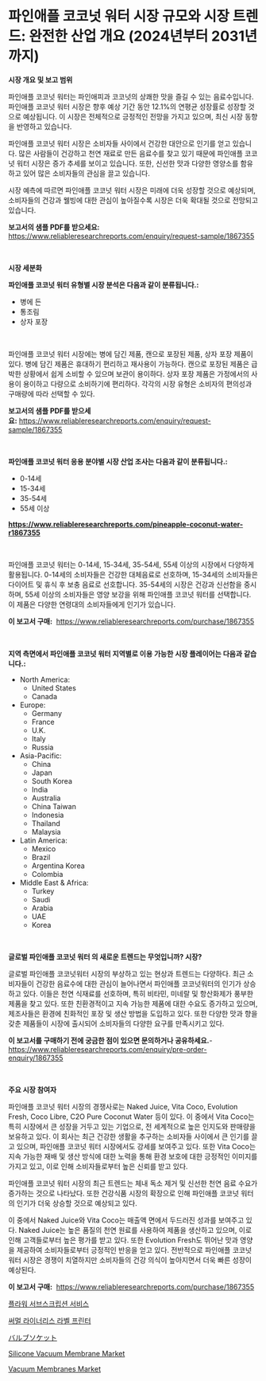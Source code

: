 <p><h1>파인애플 코코넛 워터 시장 규모와 시장 트렌드: 완전한 산업 개요 (2024년부터 2031년까지)</h1></p><p><strong>시장 개요 및 보고 범위</strong></p>
<p><p>파인애플 코코넛 워터는 파인애피과 코코넛의 상쾌한 맛을 즐길 수 있는 음료수입니다. 파인애플 코코넛 워터 시장은 향후 예상 기간 동안 12.1%의 연평균 성장률로 성장할 것으로 예상됩니다. 이 시장은 전체적으로 긍정적인 전망을 가지고 있으며, 최신 시장 동향을 반영하고 있습니다.</p><p>파인애플 코코넛 워터 시장은 소비자들 사이에서 건강한 대안으로 인기를 얻고 있습니다. 많은 사람들이 건강하고 천연 재료로 만든 음료수를 찾고 있기 때문에 파인애플 코코넛 워터 시장은 증가 추세를 보이고 있습니다. 또한, 신선한 맛과 다양한 영양소를 함유하고 있어 많은 소비자들의 관심을 끌고 있습니다.</p><p>시장 예측에 따르면 파인애플 코코넛 워터 시장은 미래에 더욱 성장할 것으로 예상되며, 소비자들의 건강과 웰빙에 대한 관심이 높아질수록 시장은 더욱 확대될 것으로 전망되고 있습니다.</p></p>
<p><strong>보고서의 샘플 PDF를 받으세요:</strong> <a href="https://www.reliableresearchreports.com/enquiry/request-sample/1867355">https://www.reliableresearchreports.com/enquiry/request-sample/1867355</a></p>
<p>&nbsp;</p>
<p><strong>시장 세분화</strong></p>
<p><strong>파인애플 코코넛 워터 유형별 시장 분석은 다음과 같이 분류됩니다.:</strong></p>
<p><ul><li>병에 든</li><li>통조림</li><li>상자 포장</li></ul></p>
<p>&nbsp;</p>
<p><p>파인애플 코코넛 워터 시장에는 병에 담긴 제품, 캔으로 포장된 제품, 상자 포장 제품이 있다. 병에 담긴 제품은 휴대하기 편리하고 재사용이 가능하다. 캔으로 포장된 제품은 급박한 상황에서 쉽게 소비할 수 있으며 보관이 용이하다. 상자 포장 제품은 가정에서의 사용이 용이하고 다량으로 소비하기에 편리하다. 각각의 시장 유형은 소비자의 편의성과 구매량에 따라 선택할 수 있다.</p></p>
<p><strong>보고서의 샘플 PDF를 받으세요:</strong>&nbsp;<a href="https://www.reliableresearchreports.com/enquiry/request-sample/1867355">https://www.reliableresearchreports.com/enquiry/request-sample/1867355</a></p>
<p>&nbsp;</p>
<p><strong> 파인애플 코코넛 워터 응용 분야별 시장 산업 조사는 다음과 같이 분류됩니다.:</strong></p>
<p><ul><li>0-14세</li><li>15-34세</li><li>35-54세</li><li>55세 이상</li></ul></p>
<p><strong><a href="https://www.reliableresearchreports.com/pineapple-coconut-water-r1867355">https://www.reliableresearchreports.com/pineapple-coconut-water-r1867355</a></strong></p>
<p>&nbsp;</p>
<p><p>파인애플 코코넛 워터는 0-14세, 15-34세, 35-54세, 55세 이상의 시장에서 다양하게 활용됩니다. 0-14세의 소비자들은 건강한 대체음료로 선호하며, 15-34세의 소비자들은 다이어트 및 휴식 후 보충 음료로 선호합니다. 35-54세의 시장은 건강과 신선함을 중시하며, 55세 이상의 소비자들은 영양 보강을 위해 파인애플 코코넛 워터를 선택합니다. 이 제품은 다양한 연령대의 소비자들에게 인기가 있습니다.</p></p>
<p><strong>이 보고서 구매:</strong>&nbsp; <a href="https://www.reliableresearchreports.com/purchase/1867355">https://www.reliableresearchreports.com/purchase/1867355</a></p>
<p>&nbsp;</p>
<p><strong>지역 측면에서 파인애플 코코넛 워터 지역별로 이용 가능한 시장 플레이어는 다음과 같습니다.:</strong></p>
<p><ul>
    <li>
        North America:
        <ul>
            <li>United States</li>
            <li>Canada</li>
        </ul>
    </li>
    <li>
        Europe:
        <ul>
            <li>Germany</li>
            <li>France</li>
            <li>U.K.</li>
            <li>Italy</li>
            <li>Russia</li>
        </ul>
    </li>
    <li>
        Asia-Pacific:
        <ul>
            <li>China</li>
            <li>Japan</li>
            <li>South Korea</li>
            <li>India</li>
            <li>Australia</li>
            <li>China Taiwan</li>
            <li>Indonesia</li>
            <li>Thailand</li>
            <li>Malaysia</li>
        </ul>
    </li>
    <li>
        Latin America:
        <ul>
            <li>Mexico</li>
            <li>Brazil</li>
            <li>Argentina Korea</li>
            <li>Colombia</li>
        </ul>
    </li>
    <li>
        Middle East & Africa:
        <ul>
            <li>Turkey</li>
            <li>Saudi</li>
            <li>Arabia</li>
            <li>UAE</li>
            <li>Korea</li>
        </ul>
    </li>
    </ul></p>
<p>&nbsp;</p>
<p><strong>글로벌 파인애플 코코넛 워터 의 새로운 트렌드는 무엇입니까? 시장?</strong></p>
<p><p>글로벌 파인애플 코코넛워터 시장의 부상하고 있는 현상과 트렌드는 다양하다. 최근 소비자들이 건강한 음료수에 대한 관심이 늘어나면서 파인애플 코코넛워터의 인기가 상승하고 있다. 이들은 천연 식재료를 선호하며, 특히 비타민, 미네랄 및 항산화제가 풍부한 제품을 찾고 있다. 또한 친환경적이고 지속 가능한 제품에 대한 수요도 증가하고 있으며, 제조사들은 환경에 친화적인 포장 및 생산 방법을 도입하고 있다. 또한 다양한 맛과 향을 갖춘 제품들이 시장에 출시되어 소비자들의 다양한 요구를 만족시키고 있다.</p></p>
<p><strong>이 보고서를 구매하기 전에 궁금한 점이 있으면 문의하거나 공유하세요.</strong>- <a href="https://www.reliableresearchreports.com/enquiry/pre-order-enquiry/1867355">https://www.reliableresearchreports.com/enquiry/pre-order-enquiry/1867355</a></p>
<p>&nbsp;</p>
<p><strong>주요 시장 참여자</strong></p>
<p><p>파인애플 코코넛 워터 시장의 경쟁사로는 Naked Juice, Vita Coco, Evolution Fresh, Coco Libre, C2O Pure Coconut Water 등이 있다. 이 중에서 Vita Coco는 특히 시장에서 큰 성장을 거두고 있는 기업으로, 전 세계적으로 높은 인지도와 판매량을 보유하고 있다. 이 회사는 최근 건강한 생활을 추구하는 소비자들 사이에서 큰 인기를 끌고 있으며, 파인애플 코코넛 워터 시장에서도 강세를 보여주고 있다. 또한 Vita Coco는 지속 가능한 재배 및 생산 방식에 대한 노력을 통해 환경 보호에 대한 긍정적인 이미지를 가지고 있고, 이로 인해 소비자들로부터 높은 신뢰를 받고 있다.</p><p>파인애플 코코넛 워터 시장의 최근 트렌드는 체내 독소 제거 및 신선한 천연 음료 수요가 증가하는 것으로 나타났다. 또한 건강식품 시장의 확장으로 인해 파인애플 코코넛 워터의 인기가 더욱 상승할 것으로 예상되고 있다.</p><p>이 중에서 Naked Juice와 Vita Coco는 매출액 면에서 두드러진 성과를 보여주고 있다. Naked Juice는 높은 품질의 천연 원료를 사용하여 제품을 생산하고 있으며, 이로 인해 고객들로부터 높은 평가를 받고 있다. 또한 Evolution Fresh도 뛰어난 맛과 영양을 제공하여 소비자들로부터 긍정적인 반응을 얻고 있다. 전반적으로 파인애플 코코넛 워터 시장은 경쟁이 치열하지만 소비자들의 건강 의식이 높아지면서 더욱 빠른 성장이 예상된다.</p></p>
<p><strong>이 보고서 구매:</strong>&nbsp;&nbsp;<a href="https://www.reliableresearchreports.com/purchase/1867355">https://www.reliableresearchreports.com/purchase/1867355</a></p>
<p><p><a href="https://github.com/Skyleitney456456/Market-Research-Report-List-1/blob/main/180057730140.md">플라워 서브스크립션 서비스</a></p><p><a href="https://medium.com/@simeonbode1/%EC%97%B4%EC%97%B4-%EC%97%86%EB%8A%94-%EB%9D%BC%EC%9D%B4%EB%84%88-%EB%A0%88%EC%9D%B4%EB%B8%94-%ED%94%84%EB%A6%B0%ED%84%B0-%EC%8B%9C%EC%9E%A5-%EB%A9%94%ED%8A%B8%EB%A6%AD%EC%8A%A4%EB%A5%BC-%ED%95%B4%EB%8F%85%ED%95%98%EB%8B%A4-%EC%8B%9C%EC%9E%A5-%EC%A0%90%EC%9C%A0%EC%9C%A8-%ED%8A%B8%EB%A0%8C%EB%93%9C-%EB%B0%8F-%EC%84%B1%EC%9E%A5-%EC%96%91%EC%83%81-e8e3efeab65d">써멀 라이너리스 라벨 프린터</a></p><p><a href="https://github.com/LeanneBruen2023/Market-Research-Report-List-1/blob/main/240803032919.md">バルブソケット</a></p><p><a href="https://issuu.com/reportprime-2/docs/silicone-vacuum-membrane-market-size-2030.pptx">Silicone Vacuum Membrane Market</a></p><p><a href="https://issuu.com/reportprime-2/docs/vacuum-membranes-market-size-2030.pptx">Vacuum Membranes Market</a></p></p>